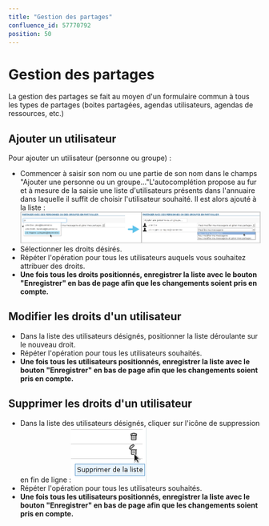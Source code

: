 ```yaml
---
title: "Gestion des partages"
confluence_id: 57770792
position: 50
---
```

# Gestion des partages


La gestion des partages se fait au moyen d'un formulaire commun à tous les types de partages (boites partagées, agendas utilisateurs, agendas de ressources, etc.)

## Ajouter un utilisateur

Pour ajouter un utilisateur (personne ou groupe) :

- Commencer à saisir son nom ou une partie de son nom dans le champs "Ajouter une personne ou un groupe..."L'autocomplétion propose au fur et à mesure de la saisie une liste d'utilisateurs présents dans l'annuaire dans laquelle il suffit de choisir l'utilisateur souhaité. Il est alors ajouté à la liste :![](../attachments/57770342/72189528.png)
- Sélectionner les droits désirés.
- Répéter l'opération pour tous les utilisateurs auquels vous souhaitez attribuer des droits.
- **Une fois tous les droits positionnés, enregistrer la liste avec le bouton "Enregistrer" en bas de page afin que les changements soient pris en compte.**


## Modifier les droits d'un utilisateur

- Dans la liste des utilisateurs désignés, positionner la liste déroulante sur le nouveau droit.
- Répéter l'opération pour tous les utilisateurs souhaités.
- **Une fois tous les utilisateurs positionnés, enregistrer la liste avec le bouton "Enregistrer" en bas de page afin que les changements soient pris en compte.**


## Supprimer les droits d'un utilisateur

- Dans la liste des utilisateurs désignés, cliquer sur l'icône de suppression en fin de ligne :![](../attachments/57770060/57770062.png)
- Répéter l'opération pour tous les utilisateurs souhaités.
- **Une fois tous les utilisateurs positionnés, enregistrer la liste avec le bouton "Enregistrer" en bas de page afin que les changements soient pris en compte.**


